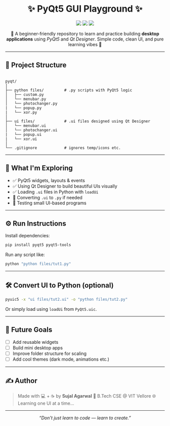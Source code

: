 
<h1 align="center">✨ PyQt5 GUI Playground ✨</h1>

<p align="center">
  <img src="https://img.shields.io/badge/PyQt5-GUI-blue?style=for-the-badge&logo=python&logoColor=white">
  <img src="https://img.shields.io/badge/Qt-Designer-green?style=for-the-badge&logo=qt&logoColor=white">
  <img src="https://img.shields.io/badge/Python-3.x-yellow?style=for-the-badge&logo=python&logoColor=white">
</p>

<p align="center">
  🌈 A beginner-friendly repository to learn and practice building <strong>desktop applications</strong> using <em>PyQt5</em> and <em>Qt Designer</em>.  
  Simple code, clean UI, and pure learning vibes 🎯
</p>

---

## 📁 Project Structure

```

pyqt/
│
├── python files/         # .py scripts with PyQt5 logic
│   ├── custom.py
│   └── menubar.py
│   └── photochanger.py
|   └── popup.py
|   └── xor.py
│
├── ui files/             # .ui files designed using Qt Designer
│   └── menubar.ui
│   └── photochanger.ui
|   └── popup.ui
|   └── xor.ui
│
└── .gitignore            # ignores temp/icons etc.

````

---

## 🧠 What I'm Exploring

- ✅ PyQt5 widgets, layouts & events  
- ✅ Using Qt Designer to build beautiful UIs visually  
- ✅ Loading `.ui` files in Python with `loadUi`  
- 🔄 Converting `.ui` to `.py` if needed  
- 🧪 Testing small UI-based programs

---

## ⚙️ Run Instructions

Install dependencies:

```bash
pip install pyqt5 pyqt5-tools
````

Run any script like:

```bash
python "python files/tut1.py"
```

---

## 🛠 Convert UI to Python (optional)

```bash
pyuic5 -x "ui files/tut2.ui" -o "python files/tut2.py"
```

Or simply load using `loadUi` from `PyQt5.uic`.

---

## 🚀 Future Goals

* [ ] Add reusable widgets
* [ ] Build mini desktop apps
* [ ] Improve folder structure for scaling
* [ ] Add cool themes (dark mode, animations etc.)

---

## ✍️ Author

> Made with 💻 + ☕ by **Sujal Agarwal**
> 📍 B.Tech CSE @ VIT Vellore
> 🌐 Learning one UI at a time...

---

<p align="center"><i>“Don’t just learn to code — learn to create.”</i></p>